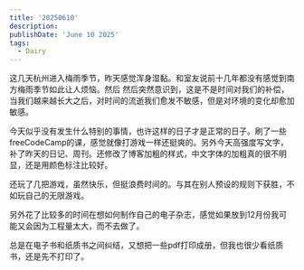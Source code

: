 ```yaml
---
title: '20250610'
description: 
publishDate: 'June 10 2025'
tags:
  - Dairy
---
```


这几天杭州进入梅雨季节，昨天感觉浑身湿黏。和室友说前十几年都没有感觉到南方梅雨季节如此让人烦恼。然后  然后突然意识到，这是不是时间对我们的补偿，当我们越来越长大之后，对时间的流逝我们愈发不敏感，但是对环境的变化却愈加敏感。

今天似乎没有发生什么特别的事情，也许这样的日子才是正常的日子。刷了一些freeCodeCamp的课，感觉就像打游戏一样还挺爽的。另外今天高强度写文字，补了昨天的日记、周刊。还修改了博客加粗的样式，中文字体的加粗真的很不明显，还是用颜色标注比较好。

还玩了几把游戏，虽然快乐，但挺浪费时间的。与其在别人预设的规则下获胜，不如玩自己的无限游戏。

另外花了比较多的时间在想如何制作自己的电子杂志，感觉如果放到12月份我可能又会因为工程量太大，而不去做了。

总是在电子书和纸质书之间纠结，又想把一些pdf打印成册，但我也很少看纸质书，还是先不打印了。